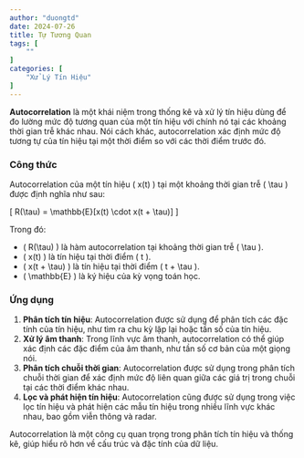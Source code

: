 ```yaml
---
author: "duongtd"
date: 2024-07-26
title: Tự Tương Quan
tags: [
    ""
]
categories: [
    "Xử Lý Tín Hiệu"
]
---
```

**Autocorrelation** là một khái niệm trong thống kê và xử lý tín hiệu dùng để đo lường mức độ tương quan của một tín hiệu với chính nó tại các khoảng thời gian trễ khác nhau. Nói cách khác, autocorrelation xác định mức độ tương tự của tín hiệu tại một thời điểm so với các thời điểm trước đó.

### Công thức

Autocorrelation của một tín hiệu \( x(t) \) tại một khoảng thời gian trễ \( \tau \) được định nghĩa như sau:

\[ R(\tau) = \mathbb{E}[x(t) \cdot x(t + \tau)] \]

Trong đó:

- \( R(\tau) \) là hàm autocorrelation tại khoảng thời gian trễ \( \tau \).
- \( x(t) \) là tín hiệu tại thời điểm \( t \).
- \( x(t + \tau) \) là tín hiệu tại thời điểm \( t + \tau \).
- \( \mathbb{E} \) là ký hiệu của kỳ vọng toán học.

### Ứng dụng

1. **Phân tích tín hiệu**: Autocorrelation được sử dụng để phân tích các đặc tính của tín hiệu, như tìm ra chu kỳ lặp lại hoặc tần số của tín hiệu.
2. **Xử lý âm thanh**: Trong lĩnh vực âm thanh, autocorrelation có thể giúp xác định các đặc điểm của âm thanh, như tần số cơ bản của một giọng nói.
3. **Phân tích chuỗi thời gian**: Autocorrelation được sử dụng trong phân tích chuỗi thời gian để xác định mức độ liên quan giữa các giá trị trong chuỗi tại các thời điểm khác nhau.
4. **Lọc và phát hiện tín hiệu**: Autocorrelation cũng được sử dụng trong việc lọc tín hiệu và phát hiện các mẫu tín hiệu trong nhiều lĩnh vực khác nhau, bao gồm viễn thông và radar.

Autocorrelation là một công cụ quan trọng trong phân tích tín hiệu và thống kê, giúp hiểu rõ hơn về cấu trúc và đặc tính của dữ liệu.
